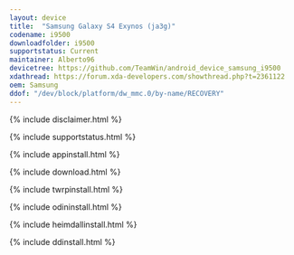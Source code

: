 ```yaml
---
layout: device
title:  "Samsung Galaxy S4 Exynos (ja3g)"
codename: i9500
downloadfolder: i9500
supportstatus: Current
maintainer: Alberto96
devicetree: https://github.com/TeamWin/android_device_samsung_i9500
xdathread: https://forum.xda-developers.com/showthread.php?t=2361122
oem: Samsung
ddof: "/dev/block/platform/dw_mmc.0/by-name/RECOVERY"
---
```


{% include disclaimer.html %}

{% include supportstatus.html %}

{% include appinstall.html %}

{% include download.html %}

{% include twrpinstall.html %}

{% include odininstall.html %}

{% include heimdallinstall.html %}

{% include ddinstall.html %}
